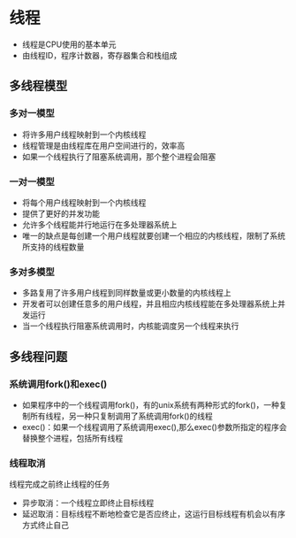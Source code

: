 # 线程

- 线程是CPU使用的基本单元
- 由线程ID，程序计数器，寄存器集合和栈组成

## 多线程模型

### 多对一模型

- 将许多用户线程映射到一个内核线程
- 线程管理是由线程库在用户空间进行的，效率高
- 如果一个线程执行了阻塞系统调用，那个整个进程会阻塞

### 一对一模型

- 将每个用户线程映射到一个内核线程
- 提供了更好的并发功能
- 允许多个线程能并行地运行在多处理器系统上
- 唯一的缺点是每创建一个用户线程就要创建一个相应的内核线程，限制了系统所支持的线程数量

### 多对多模型

- 多路复用了许多用户线程到同样数量或更小数量的内核线程上
- 开发者可以创建任意多的用户线程，并且相应内核线程能在多处理器系统上并发运行
- 当一个线程执行阻塞系统调用时，内核能调度另一个线程来执行

## 多线程问题

### 系统调用fork()和exec()

- 如果程序中的一个线程调用fork()，有的unix系统有两种形式的fork()，一种复制所有线程，另一种只复制调用了系统调用fork()的线程
- exec()：如果一个线程调用了系统调用exec(),那么exec()参数所指定的程序会替换整个进程，包括所有线程

### 线程取消

线程完成之前终止线程的任务

- 异步取消：一个线程立即终止目标线程
- 延迟取消：目标线程不断地检查它是否应终止，这运行目标线程有机会以有序方式终止自己
